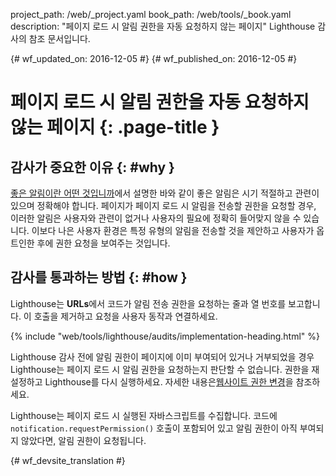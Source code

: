 project_path: /web/_project.yaml
book_path: /web/tools/_book.yaml
description: "페이지 로드 시 알림 권한을 자동 요청하지 않는 페이지" Lighthouse 감사의 참조 문서입니다.

{# wf_updated_on: 2016-12-05 #}
{# wf_published_on: 2016-12-05 #}

# 페이지 로드 시 알림 권한을 자동 요청하지 않는 페이지  {: .page-title }

## 감사가 중요한 이유 {: #why }

[좋은 알림이란 어떤 것입니까][good]에서 설명한 바와 같이 좋은 알림은
시기 적절하고 관련이 있으며 정확해야 합니다. 페이지가 페이지 로드 시 알림을 전송할 권한을
요청할 경우, 이러한 알림은 사용자와 관련이 없거나
사용자의 필요에 정확히 들어맞지 않을 수 있습니다. 이보다 나은 사용자 환경은
특정 유형의 알림을 전송할 것을 제안하고 사용자가 옵트인한 후에 권한 요청을
보여주는 것입니다.

[good]: /web/fundamentals/engage-and-retain/push-notifications/good-notification

## 감사를 통과하는 방법 {: #how }

Lighthouse는 **URLs**에서 코드가 알림 전송 권한을 요청하는 줄과 열 번호를
보고합니다. 이 호출을 제거하고
요청을 사용자 동작과 연결하세요.

{% include "web/tools/lighthouse/audits/implementation-heading.html" %}

Lighthouse 감사 전에 알림 권한이 페이지에 이미 부여되어 있거나
거부되었을 경우 Lighthouse는
페이지 로드 시 알림 권한을 요청하는지 판단할 수 없습니다. 권한을 재설정하고
Lighthouse를 다시 실행하세요. 자세한 내용은[웹사이트 권한 변경][help]을 참조하세요.

Lighthouse는 페이지 로드 시 실행된 자바스크립트를 수집합니다. 
코드에 `notification.requestPermission()` 호출이 포함되어 있고
알림 권한이 아직 부여되지 않았다면, 알림 권한이 요청됩니다.

[help]: https://support.google.com/chrome/answer/6148059


{# wf_devsite_translation #}
